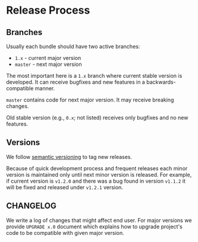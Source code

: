 Release Process
===

Branches
---

Usually each bundle should have two active branches:

 - `1.x` - current major version
 - `master` - next major version

The most important here is a `1.x` branch where current stable version is developed.
It can receive bugfixes and new features in a backwards-compatible manner.

`master` contains code for next major version. It may receive breaking changes.

Old stable version (e.g., `0.x`; not listed) receives only bugfixes and no new features.

Versions
---

We follow [semantic versioning][1] to tag new releases.

Because of quick development process and frequent releases each minor version is
maintained only until next minor version is released. For example, if current version
is `v1.2.0` and there was a bug found in version `v1.1.2` it will be fixed and released
under `v1.2.1` version.

CHANGELOG
---

We write a log of changes that might affect end user. For major versions we provide `UPGRADE x.0`
document which explains how to upgrade project's code to be compatible with given major version. 
                              
 
[1]: http://semver.org/
